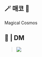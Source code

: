 ## 🪄 **매코** 🔮

Magical Cosmos

## 💭 | DM

> [<img src="https://img.shields.io/badge/매코＃0663-5865F2?style=flat-square&logo=Discord&logoColor=white"/>](https://discord.com/)
